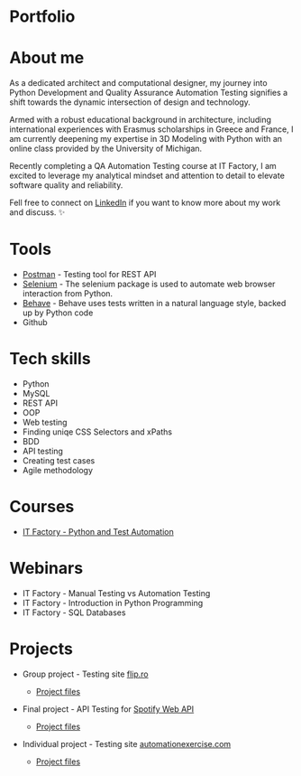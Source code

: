 # Portfolio

# About me
As a dedicated architect and computational designer, my journey into Python Development and Quality Assurance Automation Testing signifies a shift towards the dynamic intersection of design and technology.

Armed with a robust educational background in architecture, including international experiences with Erasmus scholarships in Greece and France, I am currently deepening my expertise in 3D Modeling with Python with an online class provided by the University of Michigan.

Recently completing a QA Automation Testing course at IT Factory, I am excited to leverage my analytical mindset and attention to detail to elevate software quality and reliability.

Fell free to connect on [LinkedIn](https://www.linkedin.com/in/iuliantanaselea/) if you want to know more about my work and discuss. ✨

# Tools
 - [Postman](https://www.postman.com/) - Testing tool for REST API
 - [Selenium](https://pypi.org/project/selenium/) - The selenium package is used to automate web browser interaction from Python.
 - [Behave](https://pypi.org/project/behave/) - Behave uses tests written in a natural language style, backed up by Python code
 - Github

# Tech skills
 - Python
 - MySQL
 - REST API
 - OOP
 - Web testing
 - Finding uniqe CSS Selectors and xPaths
 - BDD
 - API testing
 - Creating test cases
 - Agile methodology

# Courses
 - [IT Factory - Python and Test Automation](https://www.itfactory.ro/python-automation/)

# Webinars
 - IT Factory - Manual Testing vs Automation Testing
 - IT Factory - Introduction in Python Programming
 - IT Factory - SQL Databases

# Projects
 - Group project - Testing site [flip.ro](https://flip.ro/)
     - [Project files](https://github.com/iuliantanaselea/BDD_FLIP.RO-PROJECT)

 - Final project - API Testing for [Spotify Web API](https://developer.spotify.com/documentation/web-api)
     - [Project files](https://github.com/iuliantanaselea/API_TESTING_SPOTIFY)
       
 - Individual project - Testing site [automationexercise.com](https://automationexercise.com/)
     - [Project files](https://github.com/iuliantanaselea/BDD_AutomationExerciseProject)
   
  
<!--
**iuliantanaselea/iuliantanaselea** is a ✨ _special_ ✨ repository because its `README.md` (this file) appears on your GitHub profile.

Here are some ideas to get you started:

- 🔭 I’m currently working on ...
- 🌱 I’m currently learning ...
- 👯 I’m looking to collaborate on ...
- 🤔 I’m looking for help with ...
- 💬 Ask me about ...
- 📫 How to reach me: ...
- 😄 Pronouns: ...
- ⚡ Fun fact: ...
-->
